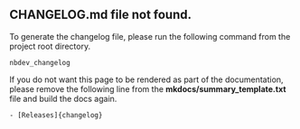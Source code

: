 ## CHANGELOG.md file not found. 

To generate the changelog file, please run the following command from the project root directory. 

```shell
nbdev_changelog
```

If you do not want this page to be rendered as part of the documentation, please remove the following line from the **mkdocs/summary_template.txt** file and build the docs again.

```
- [Releases]{changelog}
```